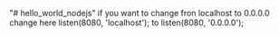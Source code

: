 "# hello_world_nodejs" 
if you want to change fron localhost to 0.0.0.0 change here listen(8080, 'localhost'); to listen(8080, '0.0.0.0');
